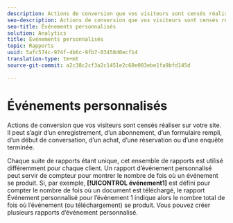 ```yaml
---
description: Actions de conversion que vos visiteurs sont censés réaliser sur votre site. Il peut s’agir d’un enregistrement, d’un abonnement, d’un formulaire rempli, d’un début de conversation, d’un achat, d’une réservation ou d’une enquête terminée.
seo-description: Actions de conversion que vos visiteurs sont censés réaliser sur votre site. Il peut s’agir d’un enregistrement, d’un abonnement, d’un formulaire rempli, d’un début de conversation, d’un achat, d’une réservation ou d’une enquête terminée.
seo-title: Événements personnalisés
solution: Analytics
title: Événements personnalisés
topic: Rapports
uuid: 5afc574c-974f-4b6c-9fb7-03458d0ecf14
translation-type: tm+mt
source-git-commit: a2c38c2cf3a2c1451e2c60e003ebe1fa9bfd145d

---
```



# Événements personnalisés

Actions de conversion que vos visiteurs sont censés réaliser sur votre site. Il peut s’agir d’un enregistrement, d’un abonnement, d’un formulaire rempli, d’un début de conversation, d’un achat, d’une réservation ou d’une enquête terminée.

Chaque suite de rapports étant unique, cet ensemble de rapports est utilisé différemment pour chaque client. Un rapport d’événement personnalisé peut servir de compteur pour montrer le nombre de fois où un événement se produit. Si, par exemple, **[!UICONTROL événement1]** est défini pour compter le nombre de fois où un document est téléchargé, le rapport Événement personnalisé pour l’événement 1 indique alors le nombre total de fois où l’événement (ou téléchargement) se produit. Vous pouvez créer plusieurs rapports d’événement personnalisé.
